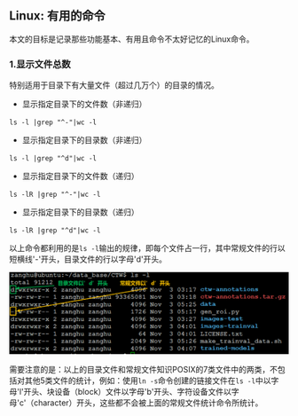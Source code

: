 ## Linux: 有用的命令

本文的目标是记录那些功能基本、有用且命令不太好记忆的Linux命令。

### 1.显示文件总数

特别适用于目录下有大量文件（超过几万个）的目录的情况。

* 显示指定目录下的文件数（非递归）

`ls -l |grep "^-"|wc -l`

* 显示指定目录下的目录数（非递归）

`ls -l |grep "^d"|wc -l`

* 显示指定目录下的文件数（递归）

`ls -lR |grep "^-"|wc -l`

* 显示指定目录下的目录数（递归）

`ls -lR |grep "^d"|wc -l`


以上命令都利用的是`ls -l`输出的规律，即每个文件占一行，其中常规文件的行以短横线'-'开头，目录文件的行以字母'd'开头。

![](/assets/lin035_001.PNG)

需要注意的是：以上的目录文件和常规文件知识POSIX的7类文件中的两类，不包括对其他5类文件的统计，例如：使用`ln -s`命令创建的链接文件在`ls -l`中以字母'l'开头、块设备（block）文件以字母'b'开头、字符设备文件以字母'c'（character）开头，这些都不会被上面的常规文件统计命令所统计。
